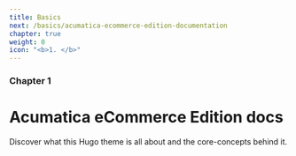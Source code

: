 ```yaml
---
title: Basics
next: /basics/acumatica-ecommerce-edition-documentation
chapter: true
weight: 0
icon: "<b>1. </b>"
---
```


### Chapter 1

# Acumatica eCommerce Edition docs

Discover what this Hugo theme is all about and the core-concepts behind it.
